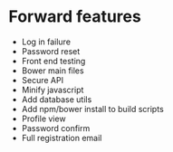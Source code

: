 # Forward features

- Log in failure
- Password reset
- Front end testing
- Bower main files
- Secure API
- Minify javascript
- Add database utils
- Add npm/bower install to build scripts
- Profile view
- Password confirm
- Full registration email